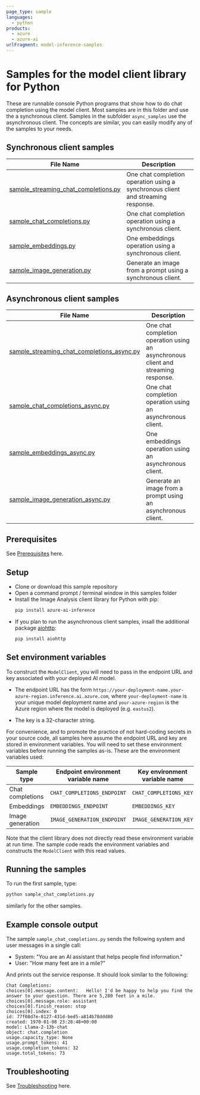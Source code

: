 ```yaml
---
page_type: sample
languages:
  - python
products:
  - azure
  - azure-ai
urlFragment: model-inference-samples
---
```


# Samples for the model client library for Python

These are runnable console Python programs that show how to do chat completion using the model client. Most samples are in this folder
and use the a synchronous client. Samples in the subfolder `async_samples` use the asynchronous client.
The concepts are similar, you can easily modify any of the samples to your needs.

## Synchronous client samples

|**File Name**|**Description**|
|----------------|-------------|
|[sample_streaming_chat_completions.py](https://github.com/Azure/azure-sdk-for-python/blob/main/sdk/ai/azure-ai-inference/samples/sample_streaming_chat_completions.py) | One chat completion operation using a synchronous client and streaming response. |
|[sample_chat_completions.py](https://github.com/Azure/azure-sdk-for-python/blob/main/sdk/ai/azure-ai-inference/samples/sample_chat_completions.py) | One chat completion operation using a synchronous client. |
|[sample_embeddings.py](https://github.com/Azure/azure-sdk-for-python/blob/main/sdk/ai/azure-ai-inference/samples/sample_embeddings.py) | One embeddings operation using a synchronous client. |
|[sample_image_generation.py](https://github.com/Azure/azure-sdk-for-python/blob/main/sdk/ai/azure-ai-inference/samples/sample_image_generation.py) | Generate an image from a prompt using a synchronous client. |

## Asynchronous client samples

|**File Name**|**Description**|
|----------------|-------------|
|[sample_streaming_chat_completions_async.py](https://github.com/Azure/azure-sdk-for-python/blob/main/sdk/ai/azure-ai-inference/samples/async_samples/sample_streaming_chat_completions_async.py) | One chat completion operation using an asynchronous client and streaming response. |
|[sample_chat_completions_async.py](https://github.com/Azure/azure-sdk-for-python/blob/main/sdk/ai/azure-ai-inference/samples/async_samples/sample_chat_completions_async.py) | One chat completion operation using an asynchronous client. |
|[sample_embeddings_async.py](https://github.com/Azure/azure-sdk-for-python/blob/main/sdk/ai/azure-ai-inference/samples/async_samples/sample_embeddings_async.py) | One embeddings operation using an asynchronous client. |
|[sample_image_generation_async.py](https://github.com/Azure/azure-sdk-for-python/blob/main/sdk/ai/azure-ai-inference/samples/async_samples/sample_image_generation_async.py) | Generate an image from a prompt using an asynchronous client. |

## Prerequisites

See [Prerequisites](https://github.com/Azure/azure-sdk-for-python/blob/main/sdk/ai/azure-ai-inference/README.md#prerequisites) here.

## Setup

* Clone or download this sample repository
* Open a command prompt / terminal window in this samples folder
* Install the Image Analysis client library for Python with pip:
  ```bash
  pip install azure-ai-inference
  ```
* If you plan to run the asynchronous client samples, insall the additional package [aiohttp](https://pypi.org/project/aiohttp/):
  ```bash
  pip install aiohttp
  ```

## Set environment variables

To construct the `ModelClient`, you will need to pass in the endpoint URL and key associated with your deployed AI model.

* The endpoint URL has the form `https://your-deployment-name.your-azure-region.inference.ai.azure.com`, where `your-deployment-name` is your unique model deployment name and `your-azure-region` is the Azure region where the model is deployed (e.g. `eastus2`).

* The key is a 32-character string.

For convenience, and to promote the practice of not hard-coding secrets in your source code, all samples here assume the endpoint URL and key are stored in environment variables. You will need to set these environment variables before running the samples as-is. These are the environment variables used:

| Sample type | Endpoint environment variable name | Key environment variable name  |
|----------|----------|----------|
| Chat completions | `CHAT_COMPLETIONS_ENDPOINT` | `CHAT_COMPLETIONS_KEY` |
| Embeddings | `EMBEDDINGS_ENDPOINT` | `EMBEDDINGS_KEY` |
| Image generation | `IMAGE_GENERATION_ENDPOINT` | `IMAGE_GENERATION_KEY` |

Note that the client library does not directly read these environment variable at run time. The sample code reads the environment variables and constructs the `ModelClient` with this read values.


## Running the samples

To run the first sample, type:
```bash
python sample_chat_completions.py
```
similarly for the other samples.

## Example console output

The sample `sample_chat_completions.py` sends the following system and user messages in a single call:

- System: "You are an AI assistant that helps people find information."
- User: "How many feet are in a mile?"

And prints out the service response. It should look similar to the following:

```text
Chat Completions:
choices[0].message.content:   Hello! I'd be happy to help you find the answer to your question. There are 5,280 feet in a mile.
choices[0].message.role: assistant
choices[0].finish_reason: stop
choices[0].index: 0
id: 77f08d7e-8127-431d-bed5-a814b78ddd80
created: 1970-01-08 23:28:48+00:00
model: Llama-2-13b-chat
object: chat.completion
usage.capacity_type: None
usage.prompt_tokens: 41
usage.completion_tokens: 32
usage.total_tokens: 73
```

## Troubleshooting

See [Troubleshooting](https://github.com/Azure/azure-sdk-for-python/blob/main/sdk/ai/azure-ai-inference/README.md#troubleshooting) here.



